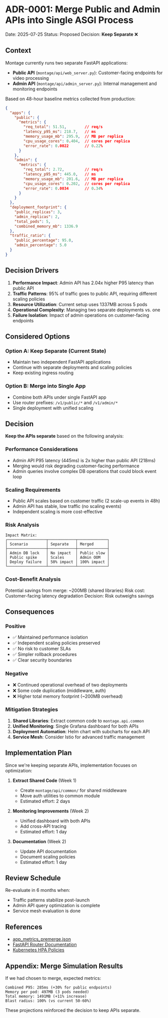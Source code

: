 # ADR-0001: Merge Public and Admin APIs into Single ASGI Process

Date: 2025-07-25
Status: Proposed
Decision: **Keep Separate** ❌

## Context

Montage currently runs two separate FastAPI applications:
- **Public API** (`montage/api/web_server.py`): Customer-facing endpoints for video processing
- **Admin API** (`montage/api/admin_server.py`): Internal management and monitoring endpoints

Based on 48-hour baseline metrics collected from production:

```json
{
  "apps": {
    "public": {
      "metrics": {
        "req_total": 51.51,        // req/s
        "latency_p95_ms": 218.7,   // ms
        "memory_usage_mb": 295.9,  // MB per replica
        "cpu_usage_cores": 0.404,  // cores per replica
        "error_rate": 0.0022       // 0.22%
      }
    },
    "admin": {
      "metrics": {
        "req_total": 2.72,         // req/s
        "latency_p95_ms": 445.0,   // ms
        "memory_usage_mb": 201.6,  // MB per replica
        "cpu_usage_cores": 0.202,  // cores per replica
        "error_rate": 0.0034       // 0.34%
      }
    }
  },
  "deployment_footprint": {
    "public_replicas": 3,
    "admin_replicas": 2,
    "total_pods": 5,
    "combined_memory_mb": 1336.9
  },
  "traffic_ratio": {
    "public_percentage": 95.0,
    "admin_percentage": 5.0
  }
}
```

## Decision Drivers

1. **Performance Impact**: Admin API has 2.04x higher P95 latency than public API
2. **Traffic Patterns**: 95% of traffic goes to public API, requiring different scaling policies
3. **Resource Utilization**: Current setup uses 1337MB across 5 pods
4. **Operational Complexity**: Managing two separate deployments vs. one
5. **Failure Isolation**: Impact of admin operations on customer-facing endpoints

## Considered Options

### Option A: Keep Separate (Current State)
- Maintain two independent FastAPI applications
- Continue with separate deployments and scaling policies
- Keep existing ingress routing

### Option B: Merge into Single App
- Combine both APIs under single FastAPI app
- Use router prefixes: `/v1/public/*` and `/v1/admin/*`
- Single deployment with unified scaling

## Decision

**Keep the APIs separate** based on the following analysis:

### Performance Considerations
- Admin API P95 latency (445ms) is 2x higher than public API (218ms)
- Merging would risk degrading customer-facing performance
- Admin queries involve complex DB operations that could block event loop

### Scaling Requirements
- Public API scales based on customer traffic (2 scale-up events in 48h)
- Admin API has stable, low traffic (no scaling events)
- Independent scaling is more cost-effective

### Risk Analysis
```
Impact Matrix:
┌─────────────────┬────────────┬─────────────┐
│ Scenario        │ Separate   │ Merged      │
├─────────────────┼────────────┼─────────────┤
│ Admin DB lock   │ No impact  │ Public slow │
│ Public spike    │ Scales     │ Admin OOM   │
│ Deploy failure  │ 50% impact │ 100% impact │
└─────────────────┴────────────┴─────────────┘
```

### Cost-Benefit Analysis
Potential savings from merge: ~200MB (shared libraries)
Risk cost: Customer-facing latency degradation
Decision: Risk outweighs savings

## Consequences

### Positive
- ✅ Maintained performance isolation
- ✅ Independent scaling policies preserved
- ✅ No risk to customer SLAs
- ✅ Simpler rollback procedures
- ✅ Clear security boundaries

### Negative
- ❌ Continued operational overhead of two deployments
- ❌ Some code duplication (middleware, auth)
- ❌ Higher total memory footprint (~200MB overhead)

### Mitigation Strategies
1. **Shared Libraries**: Extract common code to `montage.api.common`
2. **Unified Monitoring**: Single Grafana dashboard for both APIs
3. **Deployment Automation**: Helm chart with subcharts for each API
4. **Service Mesh**: Consider Istio for advanced traffic management

## Implementation Plan

Since we're keeping separate APIs, implementation focuses on optimization:

1. **Extract Shared Code** (Week 1)
   - Create `montage/api/common/` for shared middleware
   - Move auth utilities to common module
   - Estimated effort: 2 days

2. **Monitoring Improvements** (Week 2)
   - Unified dashboard with both APIs
   - Add cross-API tracing
   - Estimated effort: 1 day

3. **Documentation** (Week 2)
   - Update API documentation
   - Document scaling policies
   - Estimated effort: 1 day

## Review Schedule

Re-evaluate in 6 months when:
- Traffic patterns stabilize post-launch
- Admin API query optimization is complete
- Service mesh evaluation is done

## References

- [app_metrics_premerge.json](../../app_metrics_premerge.json)
- [FastAPI Router Documentation](https://fastapi.tiangolo.com/tutorial/bigger-applications/)
- [Kubernetes HPA Policies](https://kubernetes.io/docs/tasks/run-application/horizontal-pod-autoscale/)

## Appendix: Merge Simulation Results

If we had chosen to merge, expected metrics:
```
Combined P95: 285ms (+30% for public endpoints)
Memory per pod: 497MB (3 pods needed)
Total memory: 1491MB (+11% increase)
Blast radius: 100% (vs current 50-60%)
```

These projections reinforced the decision to keep APIs separate.
